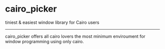 
# cairo_picker
tiniest &amp; easiest window library for Cairo users

___

cairo_picker offers all cairo lovers the most minimum enviroument for window programming using only cairo.


